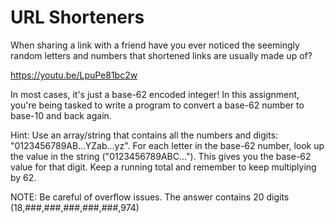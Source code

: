 # URL Shorteners

When sharing a link with a friend have you ever noticed the seemingly random letters and numbers that shortened links are usually made up of?

https://youtu.be/LpuPe81bc2w

In most cases, it's just a base-62 encoded integer! In this assignment, you're being tasked to write a program to convert a base-62 number to base-10 and back again.

Hint: Use an array/string that contains all the numbers and digits: "0123456789AB...YZab...yz". For each letter in the base-62 number, look up the value in the string ("0123456789ABC..."). This gives you the base-62 value for that digit. Keep a running total and remember to keep multiplying by 62.

NOTE: Be careful of overflow issues. The answer contains 20 digits (18,###,###,###,###,###,974) 